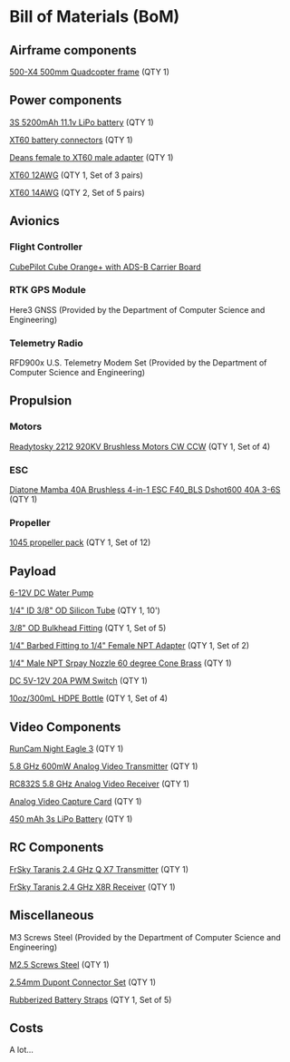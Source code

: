 # Bill of Materials (BoM)

## Airframe components
[500-X4 500mm Quadcopter frame](https://www.amazon.com/FPVKing-500-X4-Quadcopter-Upgrade-Landing/dp/B087LT81C8/ref=sr_1_2?crid=14U3MBG0WPIAY&dib=eyJ2IjoiMSJ9.eB4GTCXOwNp7sy6LKrBKYMlOc_HMiSs8KKcWFO1bXEUeUqrfmQnmoO_Ji-nkMtmIVtkCpZ19W8NEm_KdH_osVROOVYRKhdBAqmoviqXqiWUgKx6_Dnhw2Jj6lsNtNeIKzEd5t9cqZk3qCnyioN8vW_LhYu0mbyi2tWt-KYtyvNnJuaQflmRjveMkZtWDqIDbvkib_bsvrSM4sqphRy25Na1wP5MUHbtpF3369iQLdLBPfrj8nXniPzvOChexmwiGUGi2kedb2UqrHyWj1ryuP1Jzd-z0KohVf016c2Qmfg0.Gh-Gz3t4925xG-_LXiF2mkojlTtvrVVb-AqPGbhnaXs&dib_tag=se&keywords=x500+drone+airframe&qid=1728521367&sprefix=x500+drone+airfram%2Caps%2C92&sr=8-2) (QTY 1)

## Power components
[3S 5200mAh 11.1v LiPo battery](https://a.co/d/6rPRNIA) (QTY 1)

[XT60 battery connectors](https://a.co/d/amNlAyu) (QTY 1)

[Deans female to XT60 male adapter](https://a.co/d/5JDpXND) (QTY 1)

[XT60 12AWG](https://www.amazon.com/Pairs-Female-Connector-Silicon-Battery/dp/B07QH249CR?crid=26L340072BL07&dib=eyJ2IjoiMSJ9.0YnSmPGdZzvK6yfmD8-tob78TP2ymBHqDVjnG_GaEY56tCkm81OxttOBVUtrWq889jexQQ1P19Elo9rNqHnF5DQndylRIOlkle6rpU6p-k2CagQYMQHTm78uAA_RNKIa0leE9ABITnjOIhJxU49CViIOA4UNx0ytGHFl_5kULz8ANB22ISG60oOZlrBdR2qV9Kyy29JrKEPWC8khJKATeSpO0h1MwMIGTTmv1So1UEs.4VtuBRwk-DvV1oq1j35SyVohlywlYAbjqFmOBam9XJ8&dib_tag=se&keywords=xt60+12awg&qid=1745949891&sprefix=xt60+12awg%2Caps%2C109&sr=8-4) (QTY 1, Set of 3 pairs)

[XT60 14AWG](https://www.amazon.com/Pairs-Connector-Female-Silicon-Battery/dp/B085HF31K7?crid=AZZHJRK5ZGG7&dib=eyJ2IjoiMSJ9.PQhLb3vkakdxz645bu1Rh111V-amYAOrDCAWJwC8GzbiNCqqH5B6OzWMXK8YMGV_cxOHVu6eHmY1zNkeHycRCjcWRSOFlbfASMv0saVE1lnRJtP0snsh8o25s-VIwlWpZnuVSsLf8hVijREpb5CwOFVOoMUfSfQiW8UAOCQhHfIFznoLl2__Z8XMXXPSql3nyXrY6WAMwaba2hSRbQtZHzec8JpLxdZ0VNDB2O40QLs.ymRQpy4jQ1xmpUDWLCcqwAyPxlAVkoBW1Unphm2kk6E&dib_tag=se&keywords=xt60+14awg&qid=1745949903&sprefix=xt60+14awg%2Caps%2C109&sr=8-3) (QTY 2, Set of 5 pairs)

## Avionics
### Flight Controller
[CubePilot Cube Orange+ with ADS-B Carrier Board](https://irlock.com/products/cube-orange-plus-standard-set)
### RTK GPS Module
Here3 GNSS (Provided by the Department of Computer Science and Engineering)
### Telemetry Radio
RFD900x U.S. Telemetry Modem Set (Provided by the Department of Computer Science and Engineering)

## Propulsion
### Motors
[Readytosky 2212 920KV Brushless Motors CW CCW](https://www.amazon.com/Readytosky-Brushless-Motors-Phantom-Quadcopter/dp/B075DD16LK) (QTY 1, Set of 4)
### ESC
[Diatone Mamba 40A Brushless 4-in-1 ESC F40_BLS Dshot600 40A 3-6S](https://speedyfpv.com/products/diatone-mamba-40a-brushless-4-in-1-esc-f40_bls-dshot600-40a-3-6s?_pos=5&_sid=e516803b7&_ss=r&variant=42931025346774) (QTY 1)
### Propeller
[1045 propeller pack](https://www.amazon.com/dp/B0823NNTKD?psc=1&ref=ppx_yo2ov_dt_b_product_details) (QTY 1, Set of 12)

## Payload
[6-12V DC Water Pump](https://www.amazon.com/Gikfun-Aquarium-Cooled-Diaphragm-EK1856/dp/B0744FWNFR?crid=2UUW2HZ0K4BT5&dib=eyJ2IjoiMSJ9.FqiQYcmEPiD_uNpQjRN12Yd9Txm9UJnBrCTGmpL5nOMbPtlxbZTyVFcCSU8hUE79WmOJ3duB2iJyffM6iLVMtAsPJOrYwDPcTM1FWixIqJekBnwnx6DKd7Ntsgp-d06rko464k-2-O-JY8_RveSPCe4p7uDI_T0eThq9fWw0L9t1EnnyRHTbTlr1BTORruSxI98w9drSZYkZyZkk5yVd0lUgVTUaVeBlwKOXZcMmpfcS__bSS9sLxEB3YjsEdlmowxiQYLJ53FFSLWF1xrXr0vwuoLhfhMhnQqsl41-jT5g.lGz5UX8TIyJubQsVUulK_eKK8mNF2CnTahkQLUopOo8&dib_tag=se&keywords=6-12v+dc+water+pump&qid=1745338475&sprefix=6-12v+dc+water+pum%2Caps%2C125&sr=8-1)

[1/4" ID 3/8" OD Silicon Tube](https://www.amazon.com/Silicon-JoyTube-Silicone-Brewing-Winemaking/dp/B07W5TGX8B?crid=3O5U9684GNA5A&dib=eyJ2IjoiMSJ9.hPmP3WW5LmW2uL3-kxwynwTZbELr9K4POyhG84Bp-O9W2RgJgeIc57sG-OdMMOOOkmxHBU7kN3HtBowA_Y-M4hd9oPenTBxbiv1TpNX8g6s_A_ujLUSpS2j2azBwiQBfxc0wvw02PcafVdnfi1KGueBmDYCRtihxII2SjvElOatAhp-iQ-pve2L4Ua3Cbvb451tqaLcGL84xSHxAC5XPtVZ5MFrhmQ60UNDzXc5SmKOPc_F3_B_SgfEpp5NZE-hbhdcnsyIaywfgRP0ijtlLdH0afFRcfVIibJKcMru58Gc.VpVQcjOCzBqG-OCjHhQqeXyJvHypT-ThhGu6oMlJ9qQ&dib_tag=se&keywords=1%2F4%2Bid%2B3%2F8%2Bod%2Bsilicone%2Btube&qid=1745338961&s=industrial&sprefix=1%2F4%2Bid%2B3%2F8%2Bod%2Bsilicon%2Btub%2Cindustrial%2C122&sr=1-2&th=1) (QTY 1, 10')

[3/8" OD Bulkhead Fitting](https://www.amazon.com/PureSec-Connect-Plastic-Bulkhead-adapter/dp/B079KQ557Z?crid=2DAG77NU9KQYQ&dib=eyJ2IjoiMSJ9.eKKQ6a-Y6ijUm7y2Q3Tj1nPWUEuEScl7_ht5QkeSWGwuvPTTq1gtWyBgfsy1OWrqlv3oyoj36Xc0YoUEPBYQlYhrhrvfwfXer3kYD3BCKzWxxPClH7O_gIcQdFmwU28Hg6CBXImdqbnwW-4u7dgIHt4seknFjlVepZaBfP3WdRtYOkHq_Fthi4dCeRVSq7IrG33fjS6rNP5KvCA9vHquIEYpA8wVwOqbzudtUTMrcBzlW-Ac7FJyVX_4_bly86FLkrz0DZTqB3OLHJzcS-XxSQjPk3pAtHYPLvTUgNJF08k._l9xhRIuCOHRgqIXAx3G8jHKzef5QODCcyYmzkCgdZ4&dib_tag=se&keywords=3%2F8%2Bod%2Bbulkhead%2Bfitting&qid=1745339010&s=industrial&sprefix=3%2F8%2Bod%2Bbulkhead%2Bfittin%2Cindustrial%2C113&sr=1-2&th=1) (QTY 1, Set of 5)

[1/4" Barbed Fitting to 1/4" Female NPT Adapter](https://www.amazon.com/PureSec-Connect-Plastic-Bulkhead-adapter/dp/B079KQ557Z?crid=2DAG77NU9KQYQ&dib=eyJ2IjoiMSJ9.eKKQ6a-Y6ijUm7y2Q3Tj1nPWUEuEScl7_ht5QkeSWGwuvPTTq1gtWyBgfsy1OWrqlv3oyoj36Xc0YoUEPBYQlYhrhrvfwfXer3kYD3BCKzWxxPClH7O_gIcQdFmwU28Hg6CBXImdqbnwW-4u7dgIHt4seknFjlVepZaBfP3WdRtYOkHq_Fthi4dCeRVSq7IrG33fjS6rNP5KvCA9vHquIEYpA8wVwOqbzudtUTMrcBzlW-Ac7FJyVX_4_bly86FLkrz0DZTqB3OLHJzcS-XxSQjPk3pAtHYPLvTUgNJF08k._l9xhRIuCOHRgqIXAx3G8jHKzef5QODCcyYmzkCgdZ4&dib_tag=se&keywords=3%2F8%2Bod%2Bbulkhead%2Bfitting&qid=1745339010&s=industrial&sprefix=3%2F8%2Bod%2Bbulkhead%2Bfittin%2Cindustrial%2C113&sr=1-2&th=1) (QTY 1, Set of 2)

[1/4" Male NPT Srpay Nozzle 60 degree Cone Brass](https://www.mcmaster.com/32885K153/) (QTY 1)

[DC 5V-12V 20A PWM Switch](https://www.amazon.com/5V-12V-Switch-Controller-Control-Lights%EF%BC%88Black/dp/B0CDFL5VVQ?dib=eyJ2IjoiMSJ9.4SVdFGgCVTXYLiqzEdVxTN8Egp5DrGhxVMxTBr2rfnenTDp-MDUdzis5_zImJf0PxJPgMZrQsj3lW0RIZorOTgbZ1rXX7xdglTePLz4RdO3OmzV2XEi1UpzZUloEB7eaFkoY2yHP14Kd4GR-3FZbm8DVwnVjz5kw3j6XU1nPd_Hkz9ZCEyyWYuxG2_lwQxS0Xe-aQ0f_mZNydd1AKyWQMeHRs8nr4Tv-9UhX5zpoTLo.gNi1572hSUxZSIKr-dWUIM9ghNMrNL4fMoztWLiPBxQ&dib_tag=se&keywords=pwm+switch&qid=1745338708&sr=8-4) (QTY 1)

[10oz/300mL HDPE Bottle](https://www.amazon.com/5V-12V-Switch-Controller-Control-Lights%EF%BC%88Black/dp/B0CDFL5VVQ?dib=eyJ2IjoiMSJ9.4SVdFGgCVTXYLiqzEdVxTN8Egp5DrGhxVMxTBr2rfnenTDp-MDUdzis5_zImJf0PxJPgMZrQsj3lW0RIZorOTgbZ1rXX7xdglTePLz4RdO3OmzV2XEi1UpzZUloEB7eaFkoY2yHP14Kd4GR-3FZbm8DVwnVjz5kw3j6XU1nPd_Hkz9ZCEyyWYuxG2_lwQxS0Xe-aQ0f_mZNydd1AKyWQMeHRs8nr4Tv-9UhX5zpoTLo.gNi1572hSUxZSIKr-dWUIM9ghNMrNL4fMoztWLiPBxQ&dib_tag=se&keywords=pwm+switch&qid=1745338708&sr=8-4) (QTY 1, Set of 4)

## Video Components
[RunCam Night Eagle 3](https://www.amazon.com/RunCam-Night-Camera-1000TVL-Support/dp/B09JVG2D5W?crid=NXLJ04EZ0VV&dib=eyJ2IjoiMSJ9.AHYUw6fcYPG-Rp7Oxg8xGq7Y6K2kL2sMduOclyMZf5V-KZU6-GFZu_WjpH_zQGvqaVNjpcifq2cz3ktbK8cVOx11svraCDjX6tclO2piV47N0KzsoJKQ-KnhANEFP5gBy5Yc6CbBzNt0usBFaGFIuQRqqD95ApjbAhn7ZgV4OcRy7jzOwoPW7osUi8YN7JCf8NdID7d7WMKQ7htFehHUktCVQDXgMEIFbG2mUPCwHbU.uG7Gc13-dXfSXp8-N7ApIbb3q2y5znQa7m3jGvP0AbA&dib_tag=se&keywords=runcam+night+eagle+3+v2&qid=1745339378&sprefix=runcam+night+eagle+3+v%2Caps%2C115&sr=8-2) (QTY 1)

[5.8 GHz 600mW Analog Video Transmitter](https://www.amazon.com/AKK-Degree-800TVL-Switchable-Transmitter/dp/B01N48QUIP?crid=1B8QW2SJA8AOS&dib=eyJ2IjoiMSJ9.PAt0yCVIc96Qil8nNVHiV0hFcTFpbHqhCns1jcQZsbYTsmuo0w0HrlomLgoIVTlyXUfApvhCsAn1sc3Kx8fPxNmAcYRFNB3cConvRHjad5F4XR6Pnm2XGTs2Ar3HM-0FN2uW0_382IUG3ZoTJxfpTvpNU5jGAU89INChO48-oMWVZ6HP_zhXvJ45_vgVW5yAgDGFvigHVXxFVIPRVMawclLo8erLyzgP13qd2t8OmOFkPdGsBsCaQGdxZykdpcI2vVzX3YvrrZg9Q_mFNQbwwghi-Sq0Fo9mfsEXUywIh70.YZ4isz6yTyPKqG9lNvoco3dJouaESJVcFujWpw41GPs&dib_tag=se&keywords=fpv+video+transmitter&qid=1745339343&sprefix=fpv+video+transmitte%2Caps%2C128&sr=8-4) (QTY 1)

[RC832S 5.8 GHz Analog Video Receiver](https://speedyfpv.com/products/rc832s-5-8ghz-av-fpv-receiver-48-channel-7-26v-with-cables?_pos=1&_sid=6e2b42b1c&_ss=r) (QTY 1)

[Analog Video Capture Card](https://www.amazon.com/Capture-Converter-USB-Convert-Camcorder-Compatible/dp/B0CB6BW6X4?crid=2TEIG3T9EKUUC&dib=eyJ2IjoiMSJ9.5zwDMia5dh86zR7IZnh_eDfSguZYpeyAbheqtowKXDLXGi07L1BhmEU-MkSYLPWM6qxDJzKoGBSty-0O8wlJylJYxrJluB4zBcExMlMGnGNWaooRiLJBt_HqmS_Gu1yq_fErp7GCRBu7MGTz0XdJ7B3bqRvQeiFXPeRnAX-agct1fHcMsyqhfkPtsgWr5p5-E_zja7uoITVWje4rzPNyTeju3AuDS5N5kUqyb5c95rE.PmKrOMi_kf3uCIno_HcPX08ZSV27A7pIKh57ztJlN9Y&dib_tag=se&keywords=analog+video+capture+card&qid=1745339316&sprefix=analog+video+capture+car%2Caps%2C156&sr=8-1) (QTY 1)

[450 mAh 3s LiPo Battery](https://www.amazon.com/TATTU-450mAh-Battery-Torrent-Flite/dp/B0714GN73V?crid=UPRNFF3NQT28&dib=eyJ2IjoiMSJ9.Ztq7rHFce0wU0fYy3cFOxnF22AqvjOgOCXKA_wLLub9dVPUIoIKuuFAbHRPc-0lrq4-WctufKoNaIJEoe6dIl557qoJwT5ZODALEKxTS8ziCm7lyk8A6r-3CeBb0I8Xrhkstyik0sggzUX1SYgBn__XQJt7IWimVRxuxTU3KaINcj7O9nhZs8EP6sWxgbIpf8l2igYuUaTpcKJk8EWKko00fNfhWMqoQEhICnCd7cTtsPgeXFmEO8NTn99RqTdUunwTMmrv9D6YAsccc155tR5UUyeRhxmPhe6MGvVjDfNg.QnDbJi3uHGhGAHSBnhkm1_X4qkgnvgUiRLvHwYz_ccA&dib_tag=se&keywords=3s+lipo+battery&qid=1745339500&sprefix=3s+lipo+batter%2Caps%2C140&sr=8-8) (QTY 1)

## RC Components
[FrSky Taranis 2.4 GHz Q X7 Transmitter](https://www.amazon.com/FrSky-2-4GHz-Taranis-Access-Transmitter/dp/B08689K3BM?crid=2JQZU7JTOJWTD&dib=eyJ2IjoiMSJ9.b4UV5x3tKj-rFasLvVM7kT7KfPFh3AdrH1pCpwnYSZFlkcU0FvpRKodo6zrA8H0keC-KLmgIfLitR6mIZbc6XQdM0iNhVx9BOqmd3ye5p241-lJ3A0A_kLdQkDpfZBLnuHFgn_UABrTgIfkzhKudoqrG7WvUvBQKSY5-MSL2cZPfhbq30i2nXKNFhHDtBSaOhZ3kiBlWy7RAXKoY192heolfY29dxUU-vXCR0c5RG6EOH6nuc1DYnaR7MYBGBfSovqEpfMSHykthxs2g9GWp1VoUNzJhjNQFpv0BQQO7djk.lLgCEMS8aiTMn0Mao-VVDVH2VIiuitoCsL_4xItNhY0&dib_tag=se&keywords=frsky+taranis&qid=1745339801&sprefix=frsky+taranis%2Caps%2C155&sr=8-4) (QTY 1)

[FrSky Taranis 2.4 GHz X8R Receiver](https://www.amazon.com/FrSky-Taranis-Compatible-Receiver-8-Channel/dp/B00RCAHHFM?crid=2JQZU7JTOJWTD&dib=eyJ2IjoiMSJ9.b4UV5x3tKj-rFasLvVM7kT7KfPFh3AdrH1pCpwnYSZFlkcU0FvpRKodo6zrA8H0keC-KLmgIfLitR6mIZbc6XQdM0iNhVx9BOqmd3ye5p241-lJ3A0A_kLdQkDpfZBLnuHFgn_UABrTgIfkzhKudoqrG7WvUvBQKSY5-MSL2cZPfhbq30i2nXKNFhHDtBSaOhZ3kiBlWy7RAXKoY192heolfY29dxUU-vXCR0c5RG6EOH6nuc1DYnaR7MYBGBfSovqEpfMSHykthxs2g9GWp1VoUNzJhjNQFpv0BQQO7djk.lLgCEMS8aiTMn0Mao-VVDVH2VIiuitoCsL_4xItNhY0&dib_tag=se&keywords=frsky+taranis&qid=1745339801&sprefix=frsky+taranis%2Caps%2C155&sr=8-2) (QTY 1)

## Miscellaneous
M3 Screws Steel (Provided by the Department of Computer Science and Engineering)

[M2.5 Screws Steel](https://www.amazon.com/Assortment-Stainless-Replacement-Machine-Fastener/dp/B0CRRCYZHS?crid=3E875BNSJCAH1&dib=eyJ2IjoiMSJ9.Cy5oCkjvePeCP5p8x42FtSoYWVu0AP1nCCLsaMW7yknOTZ69JG-uwKGhweJIucdGFBu37QGc_8CBYQze9MwqIDq6pw0O1RVyiimn4Mk0A25HSqy5eMGe7BgyOmCV2OOBFXxGvFO5DYsFO9oManwc32nfsK8hXJoHiyV6bZfgWfeeAWuP02W_Vy7tMjGmqL5ZR3wAJ8dNNiIDNETPlnuBED4ZtzAcci-uLqzf7xfR-dw.1KySRno3a2XRISGWB1Dou8x_aw4er3kq7pmKU2RsssI&dib_tag=se&keywords=m2.5+steel+screws&qid=1745339628&sprefix=m2.5+steel+screw%2Caps%2C140&sr=8-1) (QTY 1)

[2.54mm Dupont Connector Set](https://www.amazon.com/Taiss-Connector-Housing-Adaptor-Assortment/dp/B0B11SX39B?crid=1BMP9EWUGE11L&dib=eyJ2IjoiMSJ9.xfXe0n2f1tWUEIJ8NBUQbLgCwxRQZ2MUjDFSxpQMC5pRWyzZalSk4RarV8RiqtlUmDkfdDUF02ehaWbvLLhBSKPA61W8qGqPNspB7m8Phx1NZi-rgF-ztfxIM_J6ORyG7A752I2Y8j8j1iZsR1t6M5sawsQ0qZ5Y_JZLlhlHr_SeqYIrqwGc4IcdizGsZG00i9mVHoCA2fMOhu5AVHYhWbHk_MMSfSGav_zL4iOc1zU.6j4veP9XuGxu6mMZpYjtqOuPDBH3zHLAbKzWKoPDJ5k&dib_tag=se&keywords=2.54mm+dupont&qid=1745339668&sprefix=2.54mm+dupon%2Caps%2C139&sr=8-4) (QTY 1)

[Rubberized Battery Straps](https://www.amazon.com/Apex-RC-Products-Rubberized-Non-Slip/dp/B01F7MEDW6?crid=1YUOQ2Q6FSN4D&dib=eyJ2IjoiMSJ9.f4-aQhMzVCun_laVRW_JML245SNf1yk_OA_V3d7WLV7UEjxE1VA7fUoMlzEqlOWoHOdUdGyCg2uAyCmrIWE9zHrcRAFrsOIffV8w9bsTJefbGml2oKe3fy3wuY8s2JdRaCETzXVSh4Y72DcXxKrQird_mUeLHD0rYxZMpbTKXmJAUXjfUFhLS83rlOz75ck2q1rzF50R2LZI0L8j-UkRTGKKQCombjYklfrCibw8mCX9tNFa2_E-skCELP1IACCLRId7ZgsIDJ4ITdd4DTphwRh1DDwWQalYXsp72Abia_w.Od2b5tYG3c9NkvMSSOY6p6uXgjoYB_smnXzm4cWJyr0&dib_tag=se&keywords=rubberized+battery+straps&qid=1745339713&sprefix=rubberized+battery+strap%2Caps%2C137&sr=8-4) (QTY 1, Set of 5)


## Costs
A lot...
